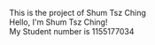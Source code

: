 This is the project of Shum Tsz Ching  
Hello, I'm Shum Tsz Ching!  
My Student number is 1155177034  
